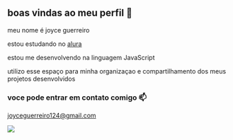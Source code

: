 ## boas vindas ao meu perfil 👋

meu nome é joyce guerreiro

estou estudando no [alura](https://www.alura.com.br)

estou me desenvolvendo na linguagem JavaScript

utilizo esse espaço para minha organizaçao e compartilhamento dos meus projetos desenvolvidos 

### voce pode entrar em contato comigo 📫

joyceguerreiro124@gmail.com

![](https://tenor.com/bLS7R.gif)

